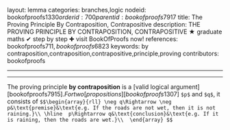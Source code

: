 layout: lemma
categories: branches,logic
nodeid: bookofproofs$1330
orderid: 700
parentid: bookofproofs$7917
title: The Proving Principle By Contraposition, Contrapositive
description: THE PROVING PRINCIPLE BY CONTRAPOSITION, CONTRAPOSITIVE ★ graduate maths ✔ step by step ✚ visit BookOfProofs now!
references: bookofproofs$711,bookofproofs$6823
keywords: by contraposition,contraposition,contrapositive,principle,proving
contributors: bookofproofs

---


---

The proving principle **by contraposition** is a [valid logical argument][bookofproofs$7915]. For two [propositions][bookofproofs$1307] `$p$` and `$q$`, it consists of 
 `$$\begin{array}{rll}
\neg q\Rightarrow \neg p&\text{premise}&\text{e.g. If the roads are not wet, then it is not raining.}\\
\hline 
p\Rightarrow q&\text{conclusion}&\text{e.g. If it is raining, then the roads are wet.}\\ 
\end{array} $$`
